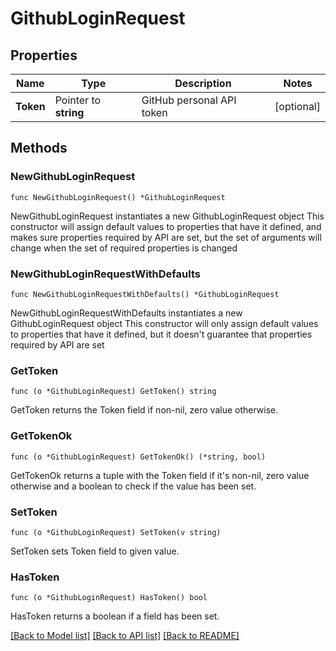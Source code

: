# GithubLoginRequest

## Properties

Name | Type | Description | Notes
------------ | ------------- | ------------- | -------------
**Token** | Pointer to **string** | GitHub personal API token | [optional] 

## Methods

### NewGithubLoginRequest

`func NewGithubLoginRequest() *GithubLoginRequest`

NewGithubLoginRequest instantiates a new GithubLoginRequest object
This constructor will assign default values to properties that have it defined,
and makes sure properties required by API are set, but the set of arguments
will change when the set of required properties is changed

### NewGithubLoginRequestWithDefaults

`func NewGithubLoginRequestWithDefaults() *GithubLoginRequest`

NewGithubLoginRequestWithDefaults instantiates a new GithubLoginRequest object
This constructor will only assign default values to properties that have it defined,
but it doesn't guarantee that properties required by API are set

### GetToken

`func (o *GithubLoginRequest) GetToken() string`

GetToken returns the Token field if non-nil, zero value otherwise.

### GetTokenOk

`func (o *GithubLoginRequest) GetTokenOk() (*string, bool)`

GetTokenOk returns a tuple with the Token field if it's non-nil, zero value otherwise
and a boolean to check if the value has been set.

### SetToken

`func (o *GithubLoginRequest) SetToken(v string)`

SetToken sets Token field to given value.

### HasToken

`func (o *GithubLoginRequest) HasToken() bool`

HasToken returns a boolean if a field has been set.


[[Back to Model list]](../README.md#documentation-for-models) [[Back to API list]](../README.md#documentation-for-api-endpoints) [[Back to README]](../README.md)


